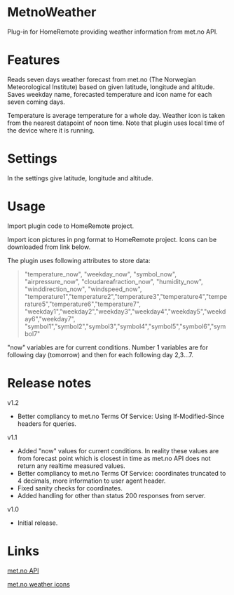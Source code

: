 # MetnoWeather
Plug-in for HomeRemote providing weather information from met.no API.

# Features
Reads seven days weather forecast from met.no (The Norwegian Meteorological Institute) based on given latitude, longitude and altitude. Saves weekday name, forecasted temperature and icon name for each seven coming days.

Temperature is average temperature for a whole day. Weather icon is taken from the nearest datapoint of noon time. Note that plugin uses local time of the device where it is running.

# Settings

In the settings give latitude, longitude and altitude.

# Usage
Import plugin code to HomeRemote project.

Import icon pictures in png format to HomeRemote project. Icons can be downloaded from link below.

The plugin uses following attributes to store data:
>    "temperature_now", "weekday_now", "symbol_now", "airpressure_now", "cloudareafraction_now", "humidity_now", "winddirection_now", "windspeed_now",
>    "temperature1","temperature2","temperature3","temperature4","temperature5","temperature6","temperature7",
>    "weekday1","weekday2","weekday3","weekday4","weekday5","weekday6","weekday7",
>    "symbol1","symbol2","symbol3","symbol4","symbol5","symbol6","symbol7"

"now" variables are for current conditions. Number 1 variables are for following day (tomorrow) and then for each following day 2,3...7.

# Release notes
v1.2
- Better compliancy to met.no Terms Of Service: Using If-Modified-Since headers for queries.

v1.1
- Added "now" values for current conditions. In reality these values are from forecast point which is closest in time as met.no API does not return any realtime measured values.
- Better compliancy to met.no Terms Of Service: coordinates truncated to 4 decimals, more information to user agent header.
- Fixed sanity checks for coordinates.
- Added handling for other than status 200 responses from server.

v1.0
- Initial release.

# Links

[met.no API](https://api.met.no/)

[met.no weather icons](https://api.met.no/weatherapi/weathericon/2.0/documentation)
